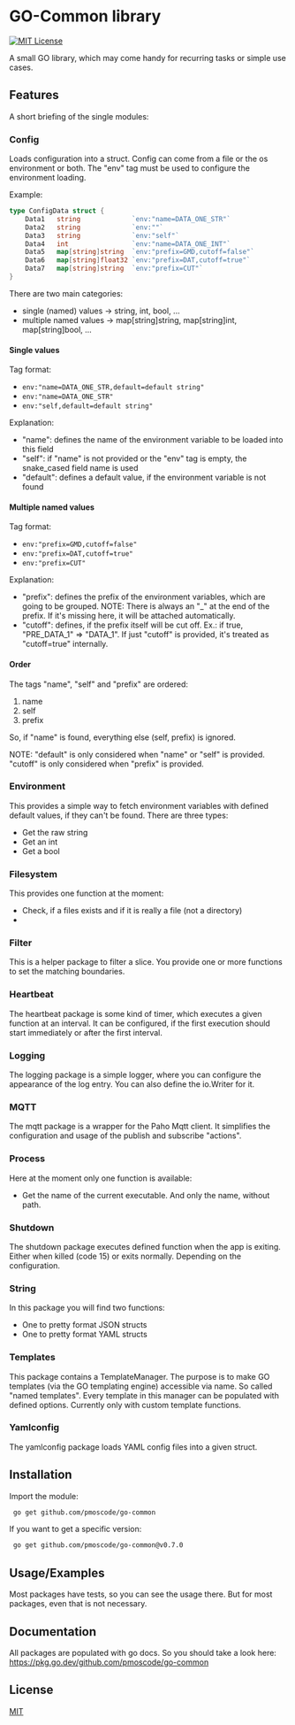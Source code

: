 # GO-Common library

[![MIT License](https://img.shields.io/badge/License-MIT-green.svg)](https://choosealicense.com/licenses/mit/)

A small GO library, which may come handy for recurring tasks or simple use cases.

## Features

A short briefing of the single modules:

### Config

Loads configuration into a struct. Config can come from a file or the os environment or both.
The "env" tag must be used to configure the environment loading.

Example:
```go
type ConfigData struct {
	Data1   string             `env:"name=DATA_ONE_STR"`
	Data2   string             `env:""`
	Data3   string             `env:"self"`
    Data4   int                `env:"name=DATA_ONE_INT"`
    Data5   map[string]string  `env:"prefix=GMD,cutoff=false"`
    Data6   map[string]float32 `env:"prefix=DAT,cutoff=true"`
    Data7   map[string]string  `env:"prefix=CUT"`
}
```

There are two main categories:

- single (named) values -> string, int, bool, ...
- multiple named values -> map[string]string, map[string]int, map[string]bool, ...

#### Single values

Tag format: 
- `env:"name=DATA_ONE_STR,default=default string"`
- `env:"name=DATA_ONE_STR"`
- `env:"self,default=default string"`

Explanation:

- "name": defines the name of the environment variable to be loaded into this field
- "self": if "name" is not provided or the "env" tag is empty, the snake_cased field name is used
- "default": defines a default value, if the environment variable is not found

#### Multiple named values

Tag format:
- `env:"prefix=GMD,cutoff=false"`
- `env:"prefix=DAT,cutoff=true"`
- `env:"prefix=CUT"`

Explanation:

- "prefix": defines the prefix of the environment variables, which are going to be grouped. NOTE: There is always an "_" at the end of the prefix. If it's missing here, it will be attached automatically.
- "cutoff": defines, if the prefix itself will be cut off. Ex.: if true, "PRE_DATA_1" => "DATA_1". If just "cutoff" is provided, it's treated as "cutoff=true" internally.

#### Order

The tags "name", "self" and "prefix" are ordered:

1. name
2. self
3. prefix

So, if "name" is found, everything else (self, prefix) is ignored.

NOTE: "default" is only considered when "name" or "self" is provided.
"cutoff" is only considered when "prefix" is provided.

### Environment
This provides a simple way to fetch environment variables with defined default values, if they can't be found.
There are three types:
- Get the raw string
- Get an int
- Get a bool

### Filesystem
This provides one function at the moment:
- Check, if a files exists and if it is really a file (not a directory)
- 
### Filter
This is a helper package to filter a slice. You provide one or more functions to set the matching boundaries.

### Heartbeat
The heartbeat package is some kind of timer, which executes a given function at an interval.
It can be configured, if the first execution should start immediately or after the first interval.

### Logging
The logging package is a simple logger, where you can configure the appearance of the log entry.
You can also define the io.Writer for it.

### MQTT
The mqtt package is a wrapper for the Paho Mqtt client.
It simplifies the configuration and usage of the publish and subscribe "actions".

### Process
Here at the moment only one function is available:
- Get the name of the current executable. And only the name, without path.

### Shutdown
The shutdown package executes defined function when the app is exiting.
Either when killed (code 15) or exits normally. Depending on the configuration.

### String
In this package you will find two functions:
- One to pretty format JSON structs
- One to pretty format YAML structs

### Templates
This package contains a TemplateManager. The purpose is to make GO templates (via the GO templating engine)
accessible via name. So called "named templates".
Every template in this manager can be populated with defined options. Currently only with custom template functions.

### Yamlconfig
The yamlconfig package loads YAML config files into a given struct.

## Installation

Import the module:

```bash
 go get github.com/pmoscode/go-common
```
If you want to get a specific version:

```bash
 go get github.com/pmoscode/go-common@v0.7.0
```
    
## Usage/Examples

Most packages have tests, so you can see the usage there.
But for most packages, even that is not necessary.

## Documentation

All packages are populated with go docs. So you should take a look here:
https://pkg.go.dev/github.com/pmoscode/go-common


## License

[MIT](https://choosealicense.com/licenses/mit/)

